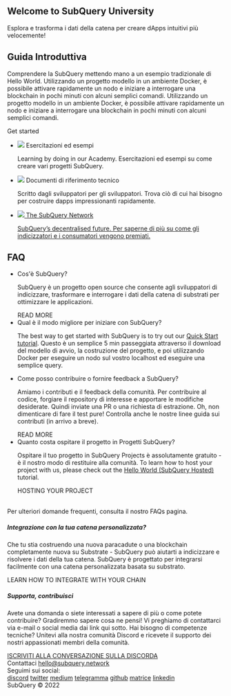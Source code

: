 <link rel="stylesheet" href="/assets/style/welcome.css" as="style" />
<div class="top2Sections">
  <section class="welcomeWords">
    <div class="main">
      <div>
        <h2 class="welcomeTitle">Welcome to SubQuery <span>University</span></h2>
        <p>Esplora e trasforma i dati della catena per creare dApps intuitivi più velocemente!</p>
      </div>
    </div>
  </section>
  <section class="startSection main">
    <div>
      <h2 class="title">Guida Introduttiva</h2>
      <p>Comprendere la SubQuery mettendo mano a un esempio tradizionale di Hello World. Utilizzando un progetto modello in un ambiente Docker, è possibile attivare rapidamente un nodo e iniziare a interrogare una blockchain in pochi minuti con alcuni semplici comandi. Utilizzando un progetto modello in un ambiente Docker, è possibile attivare rapidamente un nodo e iniziare a interrogare una blockchain in pochi minuti con alcuni semplici comandi.
      </p>
      <span class="button">
        <router-link :to="{path: '/quickstart/quickstart-polkadot.html'}">
          <span>Get started</span>
        </router-link>
      </span>
    </div>
  </section>
</div>
<div class="main">
  <div>
    <ul class="list">
      <li>
        <router-link :to="{path: '/academy/tutorials_examples/introduction.html'}">
          <div>
            <img src="/assets/img/tutorialsIcon.svg" />
            <span>Esercitazioni ed esempi</span>
            <p>Learning by doing in our Academy. Esercitazioni ed esempi su come creare vari progetti SubQuery.</p>
          </div>
        </router-link>
      </li>
      <li>
        <router-link :to="{path: '/create/introduction.html'}">
          <div>
            <img src="/assets/img/docsIcon.svg" />
            <span>Documenti di riferimento tecnico</span>
            <p>Scritto dagli sviluppatori per gli sviluppatori. Trova ciò di cui hai bisogno per costruire dapps impressionanti rapidamente.</p>
          </div>
        </router-link>
      </li>
      <li>
        <a href="https://static.subquery.network/whitepaper.pdf" target="_blank">
          <div>
            <img src="/assets/img/networkIcon.svg" />
            <span>The SubQuery Network</span>
            <p>SubQuery’s decentralised future. Per saperne di più su come gli indicizzatori e i consumatori vengono premiati.
        </a>
      </li>
    </ul>
  </div>
</div>
<section class="faqSection main">
  <div>
    <h2 class="title">FAQ</h2>
    <ul class="faqList">
      <li>
        <div class="title">Cos'è SubQuery?</div>
        <div class="content">
          <p>SubQuery è un progetto open source che consente agli sviluppatori di indicizzare, trasformare e interrogare i dati della catena di substrati per ottimizzare le applicazioni.</p>
          <span class="more">
            <router-link :to="{path: '/faqs/faqs.html#what-is-subquery'}">READ MORE</router-link>
          </span>
        </div>
      </li>
      <li>
        <div class="title">Qual è il modo migliore per iniziare con SubQuery?</div>
        <div class="content">
          <p>The best way to get started with SubQuery is to try out our <a href="/quickstart/quickstart-polkadot.html">Quick Start tutorial</a>. Questo è un semplice 5 min passeggiata attraverso il download del modello di avvio, la costruzione del progetto, e poi utilizzando Docker per eseguire un nodo sul vostro localhost ed eseguire una semplice query. </p>
        </div>
      </li>
      <li>
        <div class="title">Come posso contribuire o fornire feedback a SubQuery?</div>
        <div class="content">
          <p>Amiamo i contributi e il feedback della comunità. Per contribuire al codice, forgiare il repository di interesse e apportare le modifiche desiderate. Quindi inviate una PR o una richiesta di estrazione. Oh, non dimenticare di fare il test pure! Controlla anche le nostre linee guida sui contributi (in arrivo a breve). </p>
          <span class="more">
            <router-link :to="{path: '/faqs/faqs.html#what-is-the-best-way-to-get-started-with-subquery'}">READ MORE</router-link>
          </span>
        </div>
      </li>
      <li>
        <div class="title">Quanto costa ospitare il progetto in Progetti SubQuery?
</div>
        <div class="content">
          <p>Ospitare il tuo progetto in SubQuery Projects è assolutamente gratuito - è il nostro modo di restituire alla comunità. To learn how to host your project with us, please check out the <a href="/quickstart/quickstart-polkadot.html">Hello World (SubQuery Hosted)</a> tutorial.</p>
          <span class="more">
            <router-link :to="{path: '/run_publish/publish.html'}">HOSTING YOUR PROJECT</router-link>
          </span>
        </div>
      </li>
    </ul><br>
    Per ulteriori domande frequenti, consulta il nostro <router-link :to="{path: '/faqs/faqs.html'}">FAQs</router-link> pagina.    
  </div>
</section>
<section class="main">
  <div>
    <div class="lastIntroduce lastIntroduce_1">
        <h5>Integrazione con la tua catena personalizzata?</h5>
        <p>Che tu stia costruendo una nuova paracadute o una blockchain completamente nuova su Substrate - SubQuery può aiutarti a indicizzare e risolvere i dati della tua catena. SubQuery è progettato per integrarsi facilmente con una catena personalizzata basata su substrato.</p>
        <span class="more">
          <router-link :to="{path: '/create/mapping.html#custom-substrate-chains'}">LEARN HOW TO INTEGRATE WITH YOUR CHAIN</router-link>
        </span>
    </div>
    <div class="lastIntroduce lastIntroduce_2">
        <h5>Supporta, contribuisci</h5>
        <p>Avete una domanda o siete interessati a sapere di più o come potete contribuire? Gradiremmo sapere cosa ne pensi! Vi preghiamo di contattarci via e-mail o social media dai link qui sotto. Hai bisogno di competenze tecniche? Unitevi alla nostra comunità Discord e ricevete il supporto dei nostri appassionati membri della comunità. </p>
        <a class="more" target="_blank" href="https://discord.com/invite/subquery">ISCRIVITI ALLA CONVERSAZIONE SULLA DISCORDA</a>
    </div>
    </div>
</section>
<section class="main connectSection">
  <div class="email">
    <span>Contattaci</span>
    <a href="mailto:hello@subquery.network">hello@subquery.network</a>
  </div>
  <div>
    <div>Seguimi sui social:</div>
    <div class="connectWay">
      <a href="https://discord.com/invite/78zg8aBSMG" target="_blank" class="connectDiscord">discord</a>
      <a href="https://twitter.com/subquerynetwork" target="_blank" class="connectTwitter">twitter</a>
      <a href="https://medium.com/@subquery" target="_blank" class="connectMedium">medium</a>
      <a href="https://t.me/subquerynetwork" target="_blank" class="connectTelegram">telegramma</a>
      <a href="https://github.com/OnFinality-io/subql" target="_blank" class="connectGithub">github</a>
      <a href="https://matrix.to/#/#subquery:matrix.org" target="_blank" class="connectMatrix">matrice</a>
      <a href="https://www.linkedin.com/company/subquery" target="_blank" class="connectLinkedin">linkedin</a>
    </div>
  </div>
</section>
</div>
</div>
<div class="footer">
  <div class="main"><div>SubQuery © 2022</div></div>
</div>
<script charset="utf-8" src="/assets/js/welcome.js"></script>
